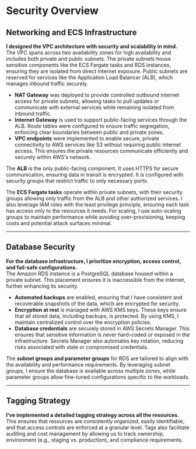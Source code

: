 # Security Overview

## Networking and ECS Infrastructure

**I designed the VPC architecture with security and scalability in mind.**  
The VPC spans across two availability zones for high availability and includes both private and public subnets. The private subnets house sensitive components like the ECS Fargate tasks and RDS instances, ensuring they are isolated from direct internet exposure. Public subnets are reserved for services like the Application Load Balancer (ALB), which manages inbound traffic securely.

- **NAT Gateway** was deployed to provide controlled outbound internet access for private subnets, allowing tasks to pull updates or communicate with external services while remaining isolated from inbound traffic.
- **Internet Gateway** is used to support public-facing services through the ALB. Route tables were configured to ensure traffic segregation, enforcing clear boundaries between public and private zones.
- **VPC endpoints** were implemented to enable secure, private connectivity to AWS services like S3 without requiring public internet access. This ensures the private resources communicate efficiently and securely within AWS's network.

The **ALB** is the only public-facing component. It uses HTTPS for secure communication, ensuring data in transit is encrypted. It is configured with security groups that restrict traffic to only necessary ports.

The **ECS Fargate tasks** operate within private subnets, with their security groups allowing only traffic from the ALB and other authorized services. I also leverage IAM roles with the least privilege principle, ensuring each task has access only to the resources it needs. For scaling, I use auto-scaling groups to maintain performance while avoiding over-provisioning, keeping costs and potential attack surfaces minimal.

---

## Database Security

**For the database infrastructure, I prioritize encryption, access control, and fail-safe configurations.**  
The Amazon RDS instance is a PostgreSQL database housed within a private subnet. This placement ensures it is inaccessible from the internet, further enhancing its security.

- **Automated backups** are enabled, ensuring that I have consistent and recoverable snapshots of the data, which are encrypted for security.
- **Encryption at rest** is managed with AWS KMS keys. These keys ensure that all stored data, including backups, is protected. By using KMS, I maintain centralized control over the encryption policies.
- **Database credentials** are securely stored in AWS Secrets Manager. This ensures that sensitive information is never hard-coded or exposed in the infrastructure. Secrets Manager also automates key rotation, reducing risks associated with stale or compromised credentials.

The **subnet groups and parameter groups** for RDS are tailored to align with the availability and performance requirements. By leveraging subnet groups, I ensure the database is available across multiple zones, while parameter groups allow fine-tuned configurations specific to the workloads.

---

## Tagging Strategy

**I’ve implemented a detailed tagging strategy across all the resources.**  
This ensures that resources are consistently organized, easily identifiable, and that access controls are enforced at a granular level. Tags also facilitate auditing and cost management by allowing us to track ownership, environment (e.g., staging vs. production), and compliance requirements.